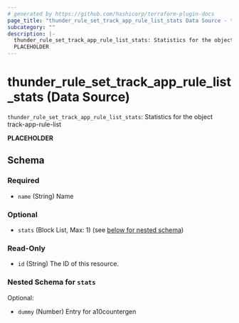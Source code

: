 ```yaml
---
# generated by https://github.com/hashicorp/terraform-plugin-docs
page_title: "thunder_rule_set_track_app_rule_list_stats Data Source - terraform-provider-thunder"
subcategory: ""
description: |-
  thunder_rule_set_track_app_rule_list_stats: Statistics for the object track-app-rule-list
  PLACEHOLDER
---
```


# thunder_rule_set_track_app_rule_list_stats (Data Source)

`thunder_rule_set_track_app_rule_list_stats`: Statistics for the object track-app-rule-list

__PLACEHOLDER__



<!-- schema generated by tfplugindocs -->
## Schema

### Required

- `name` (String) Name

### Optional

- `stats` (Block List, Max: 1) (see [below for nested schema](#nestedblock--stats))

### Read-Only

- `id` (String) The ID of this resource.

<a id="nestedblock--stats"></a>
### Nested Schema for `stats`

Optional:

- `dummy` (Number) Entry for a10countergen



